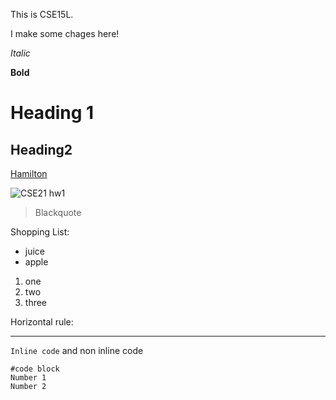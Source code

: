 This is CSE15L.


I make some chages here!


*Italic*

**Bold**

# Heading 1

## Heading2

[Hamilton](https://youtu.be/aPSWZUExZ8M)

![CSE21 hw1](https://user-images.githubusercontent.com/97696773/162285693-b31d7791-27d2-4192-b7db-e27c9b9e352a.png)


> Blackquote

Shopping List:
* juice
* apple

1. one
2. two
3. three

Horizontal rule:

---

`Inline code` and non inline code

```
#code block 
Number 1
Number 2

```



